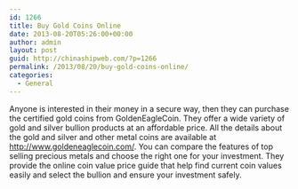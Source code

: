 ```yaml
---
id: 1266
title: Buy Gold Coins Online
date: 2013-08-20T05:26:00+00:00
author: admin
layout: post
guid: http://chinashipweb.com/?p=1266
permalink: /2013/08/20/buy-gold-coins-online/
categories:
  - General
---
```

Anyone is interested in their money in a secure way, then they can purchase the certified gold coins from GoldenEagleCoin. They offer a wide variety of gold and silver bullion products at an affordable price. All the details about the gold and silver and other metal coins are available at <http://www.goldeneaglecoin.com/>. You can compare the features of top selling precious metals and choose the right one for your investment. They provide the online coin value price guide that help find current coin values easily and select the bullion and ensure your investment safely.